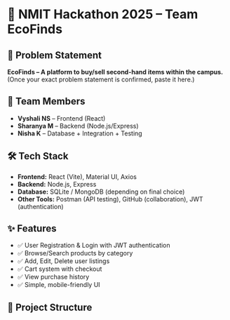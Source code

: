 # 🚀 NMIT Hackathon 2025 – Team EcoFinds

## 📌 Problem Statement
**EcoFinds – A platform to buy/sell second-hand items within the campus.**  
(Once your exact problem statement is confirmed, paste it here.)  

## 👥 Team Members
- **Vyshali NS** – Frontend (React)  
- **Sharanya M** – Backend (Node.js/Express)  
- **Nisha K** – Database + Integration + Testing  

## 🛠️ Tech Stack
- **Frontend:** React (Vite), Material UI, Axios  
- **Backend:** Node.js, Express  
- **Database:** SQLite / MongoDB (depending on final choice)  
- **Other Tools:** Postman (API testing), GitHub (collaboration), JWT (authentication)  

## ✨ Features
- ✅ User Registration & Login with JWT authentication  
- ✅ Browse/Search products by category  
- ✅ Add, Edit, Delete user listings  
- ✅ Cart system with checkout  
- ✅ View purchase history  
- ✅ Simple, mobile-friendly UI  

## 📂 Project Structure
